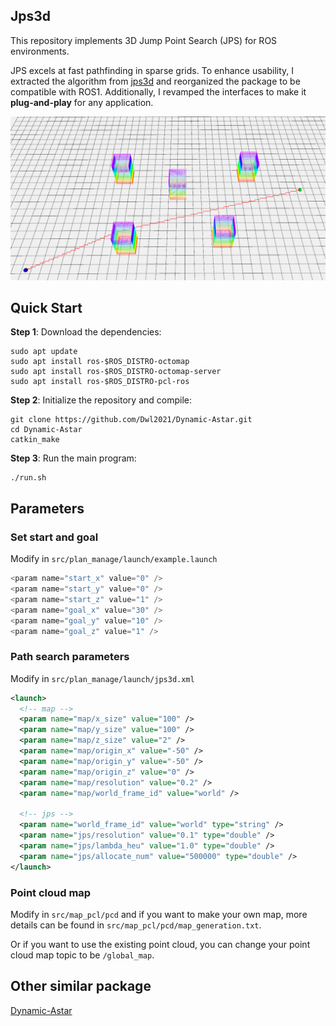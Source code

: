 ## Jps3d

This repository implements 3D Jump Point Search (JPS) for ROS environments.

JPS excels at fast pathfinding in sparse grids. To enhance usability, I extracted the algorithm from [jps3d](https://github.com/KumarRobotics/jps3d.git) and reorganized the package to be compatible with ROS1. Additionally, I revamped the interfaces to make it **plug-and-play** for any application.

![image-20240722162300405](./assets/image-20240722162300405.png)



## Quick Start

**Step 1**: Download the dependencies:

```shell
sudo apt update
sudo apt install ros-$ROS_DISTRO-octomap
sudo apt install ros-$ROS_DISTRO-octomap-server
sudo apt install ros-$ROS_DISTRO-pcl-ros
```

**Step 2**: Initialize the repository and compile:

```shell
git clone https://github.com/Dwl2021/Dynamic-Astar.git
cd Dynamic-Astar
catkin_make
```

**Step 3**: Run the main program:

```shell
./run.sh
```



## Parameters

### Set start and goal

Modify in `src/plan_manage/launch/example.launch`
```cpp
<param name="start_x" value="0" />
<param name="start_y" value="0" />
<param name="start_z" value="1" />
<param name="goal_x" value="30" />
<param name="goal_y" value="10" />
<param name="goal_z" value="1" />
```

### Path search parameters

Modify in `src/plan_manage/launch/jps3d.xml`

```xml
<launch>
  <!-- map -->
  <param name="map/x_size" value="100" />
  <param name="map/y_size" value="100" />
  <param name="map/z_size" value="2" />
  <param name="map/origin_x" value="-50" />
  <param name="map/origin_y" value="-50" />
  <param name="map/origin_z" value="0" />
  <param name="map/resolution" value="0.2" />
  <param name="map/world_frame_id" value="world" />

  <!-- jps -->
  <param name="world_frame_id" value="world" type="string" />
  <param name="jps/resolution" value="0.1" type="double" />
  <param name="jps/lambda_heu" value="1.0" type="double" />
  <param name="jps/allocate_num" value="500000" type="double" />
</launch>
```

### Point cloud map
Modify in `src/map_pcl/pcd` and if you want to make your own map, more details can be found in `src/map_pcl/pcd/map_generation.txt`.

Or if you want to use the existing point cloud, you can change your point cloud map topic to be `/global_map`.

## Other similar package

[Dynamic-Astar](https://github.com/Dwl2021/Dynamic-Astar)

